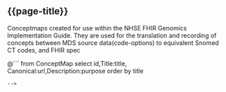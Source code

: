 ## {{page-title}}

Conceptmaps created for use within the NHSE FHIR Genomics Implementation Guide. They are used for the translation and recording of concepts between MDS source data(code-options) to equivalent Snomed CT codes, and FHIR spec

@```
from
	ConceptMap
select
id,Title:title, Canonical:url,Description:purpose
order by
  title
```
-->